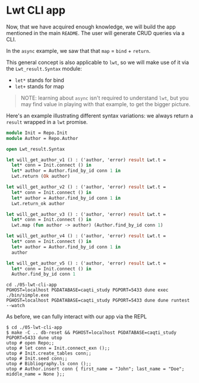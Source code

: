 # Lwt CLI app

Now, that we have acquired enough knowledge, we will build the app mentioned in the main `README`. The user will generate CRUD queries via a CLI.

In the `async` example, we saw that that `map` = `bind` + `return`.

This general concept is also applicable to `lwt`, so we will make use of it via the `Lwt_result.Syntax` module:

- `let*` stands for bind
- `let+` stands for map

> NOTE: learning about `async` isn't required to understand `lwt`, but you may find value in playing with that example, to get the bigger picture.

Here's an example illustrating different syntax variations: we always return a `result` wrapped in a `lwt` promise.

```ocaml
module Init = Repo.Init
module Author = Repo.Author

open Lwt_result.Syntax

let will_get_author_v1 () : ('author, 'error) result Lwt.t =
  let* conn = Init.connect () in
  let* author = Author.find_by_id conn 1 in
  Lwt.return (Ok author)

let will_get_author_v2 () : ('author, 'error) result Lwt.t =
  let* conn = Init.connect () in
  let* author = Author.find_by_id conn 1 in
  Lwt.return_ok author

let will_get_author_v3 () : ('author, 'error) result Lwt.t =
  let* conn = Init.connect () in
  Lwt.map (fun author -> author) (Author.find_by_id conn 1)

let will_get_author_v4 () : ('author, 'error) result Lwt.t =
  let* conn = Init.connect () in
  let+ author = Author.find_by_id conn 1 in
  author

let will_get_author_v5 () : ('author, 'error) result Lwt.t =
  let* conn = Init.connect () in
  Author.find_by_id conn 1
```

```
cd ./05-lwt-cli-app
PGHOST=localhost PGDATABASE=caqti_study PGPORT=5433 dune exec ./bin/simple.exe
PGHOST=localhost PGDATABASE=caqti_study PGPORT=5433 dune dune runtest --watch
```

As before, we can fully interact with our app via the REPL

```
$ cd ./05-lwt-cli-app
$ make -C .. db-reset && PGHOST=localhost PGDATABASE=caqti_study PGPORT=5433 dune utop
utop # open Repo;;
utop # let conn = Init.connect_exn ();;
utop # Init.create_tables conn;;
utop # Init.seed conn;;
utop # Bibliography.ls conn ();;
utop # Author.insert conn { first_name = "John"; last_name = "Doe"; middle_name = None };;
```
